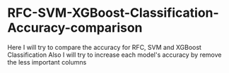 #  RFC-SVM-XGBoost-Classification-Accuracy-comparison
Here I will try to compare the accuracy for RFC, SVM and XGBoost Classification 
Also I will try to increase each model's accuracy by remove the less important columns
